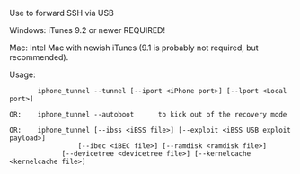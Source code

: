 Use to forward SSH via USB

Windows: iTunes 9.2 or newer REQUIRED!

Mac: Intel Mac with newish iTunes (9.1 is probably not required, but recommended).

Usage:
```
       iphone_tunnel --tunnel [--iport <iPhone port>] [--lport <Local port>] 

OR:    iphone_tunnel --autoboot      to kick out of the recovery mode

OR:    iphone_tunnel [--ibss <iBSS file>] [--exploit <iBSS USB exploit payload>]
	             [--ibec <iBEC file>] [--ramdisk <ramdisk file>]
		     [--devicetree <devicetree file>] [--kernelcache <kernelcache file>]
```
